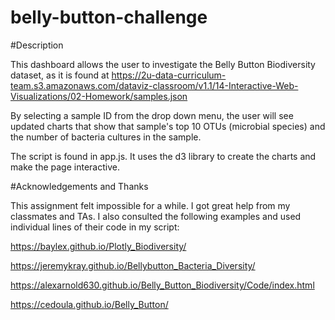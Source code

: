 # belly-button-challenge

#Description

This dashboard allows the user to investigate the Belly Button Biodiversity dataset, as it is found at https://2u-data-curriculum-team.s3.amazonaws.com/dataviz-classroom/v1.1/14-Interactive-Web-Visualizations/02-Homework/samples.json

By selecting a sample ID from the drop down menu, the user will see updated charts that show that sample's top 10 OTUs (microbial species) and the number of bacteria cultures in the sample. 

The script is found in app.js. It uses the d3 library to create the charts and make the page interactive.

#Acknowledgements and Thanks

This assignment felt impossible for a while. I got great help from my classmates and TAs. I also consulted the following examples and used individual lines of their code in my script:

https://baylex.github.io/Plotly_Biodiversity/

https://jeremykray.github.io/Bellybutton_Bacteria_Diversity/

https://alexarnold630.github.io/Belly_Button_Biodiversity/Code/index.html

https://cedoula.github.io/Belly_Button/

